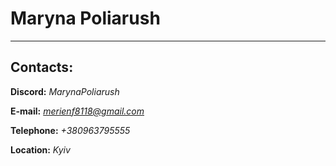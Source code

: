 # Maryna Poliarush
*****
## Contacts:

**Discord:** *MarynaPoliarush*

**E-mail:** *merienf8118@gmail.com*

**Telephone:** *+380963795555*

**Location:** *Kyiv*
